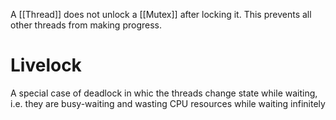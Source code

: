 A [[Thread]] does not unlock a [[Mutex]] after locking it. This prevents all other threads from making progress.

# Livelock
A special case of deadlock in whic the threads change state while waiting, i.e. they are busy-waiting and wasting CPU resources while waiting infinitely